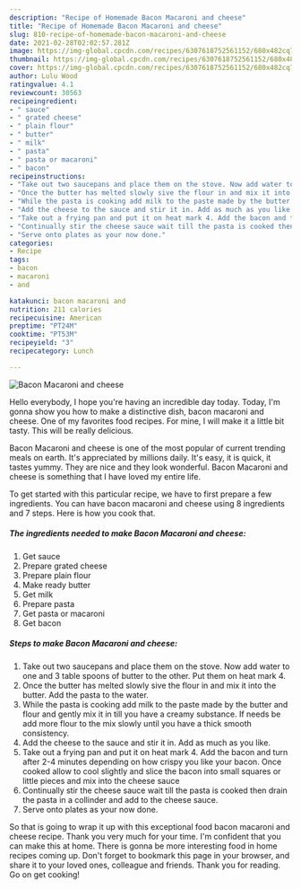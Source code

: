 ```yaml
---
description: "Recipe of Homemade Bacon Macaroni and cheese"
title: "Recipe of Homemade Bacon Macaroni and cheese"
slug: 810-recipe-of-homemade-bacon-macaroni-and-cheese
date: 2021-02-28T02:02:57.281Z
image: https://img-global.cpcdn.com/recipes/6307618752561152/680x482cq70/bacon-macaroni-and-cheese-recipe-main-photo.jpg
thumbnail: https://img-global.cpcdn.com/recipes/6307618752561152/680x482cq70/bacon-macaroni-and-cheese-recipe-main-photo.jpg
cover: https://img-global.cpcdn.com/recipes/6307618752561152/680x482cq70/bacon-macaroni-and-cheese-recipe-main-photo.jpg
author: Lulu Wood
ratingvalue: 4.1
reviewcount: 30563
recipeingredient:
- " sauce"
- " grated cheese"
- " plain flour"
- " butter"
- " milk"
- " pasta"
- " pasta or macaroni"
- " bacon"
recipeinstructions:
- "Take out two saucepans and place them on the stove. Now add water to one and 3 table spoons of butter to the other. Put them on heat mark 4."
- "Once the butter has melted slowly sive the flour in and mix it into the butter. Add the pasta to the water."
- "While the pasta is cooking add milk to the paste made by the butter and flour and gently mix it in till you have a creamy substance. If needs be add more flour to the mix slowly until you have a thick smooth consistency."
- "Add the cheese to the sauce and stir it in. Add as much as you like."
- "Take out a frying pan and put it on heat mark 4. Add the bacon and turn after 2-4 minutes depending on how crispy you like your bacon. Once cooked allow to cool slightly and slice the bacon into small squares or little pieces and mix into the cheese sauce"
- "Continually stir the cheese sauce wait till the pasta is cooked then drain the pasta in a collinder and add to the cheese sauce."
- "Serve onto plates as your now done."
categories:
- Recipe
tags:
- bacon
- macaroni
- and

katakunci: bacon macaroni and 
nutrition: 211 calories
recipecuisine: American
preptime: "PT24M"
cooktime: "PT53M"
recipeyield: "3"
recipecategory: Lunch

---
```



![Bacon Macaroni and cheese](https://img-global.cpcdn.com/recipes/6307618752561152/680x482cq70/bacon-macaroni-and-cheese-recipe-main-photo.jpg)

Hello everybody, I hope you're having an incredible day today. Today, I'm gonna show you how to make a distinctive dish, bacon macaroni and cheese. One of my favorites food recipes. For mine, I will make it a little bit tasty. This will be really delicious.



Bacon Macaroni and cheese is one of the most popular of current trending meals on earth. It's appreciated by millions daily. It's easy, it is quick, it tastes yummy. They are nice and they look wonderful. Bacon Macaroni and cheese is something that I have loved my entire life.


To get started with this particular recipe, we have to first prepare a few ingredients. You can have bacon macaroni and cheese using 8 ingredients and 7 steps. Here is how you cook that.

<!--inarticleads1-->

##### The ingredients needed to make Bacon Macaroni and cheese:

1. Get  sauce
1. Prepare  grated cheese
1. Prepare  plain flour
1. Make ready  butter
1. Get  milk
1. Prepare  pasta
1. Get  pasta or macaroni
1. Get  bacon




<!--inarticleads2-->

##### Steps to make Bacon Macaroni and cheese:

1. Take out two saucepans and place them on the stove. Now add water to one and 3 table spoons of butter to the other. Put them on heat mark 4.
1. Once the butter has melted slowly sive the flour in and mix it into the butter. Add the pasta to the water.
1. While the pasta is cooking add milk to the paste made by the butter and flour and gently mix it in till you have a creamy substance. If needs be add more flour to the mix slowly until you have a thick smooth consistency.
1. Add the cheese to the sauce and stir it in. Add as much as you like.
1. Take out a frying pan and put it on heat mark 4. Add the bacon and turn after 2-4 minutes depending on how crispy you like your bacon. Once cooked allow to cool slightly and slice the bacon into small squares or little pieces and mix into the cheese sauce
1. Continually stir the cheese sauce wait till the pasta is cooked then drain the pasta in a collinder and add to the cheese sauce.
1. Serve onto plates as your now done.




So that is going to wrap it up with this exceptional food bacon macaroni and cheese recipe. Thank you very much for your time. I'm confident that you can make this at home. There is gonna be more interesting food in home recipes coming up. Don't forget to bookmark this page in your browser, and share it to your loved ones, colleague and friends. Thank you for reading. Go on get cooking!
